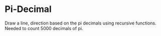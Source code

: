 # Pi-Decimal
Draw a line, direction based on the pi decimals using recursive functions. Needed to count 5000 decimals of pi.

